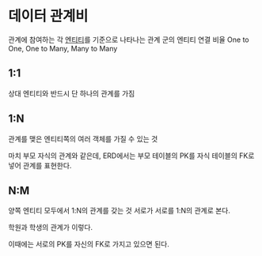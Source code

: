 # 데이터 관계비
관계에 참여하는 각 [엔티티](CS/DB/Entity.md)를 기준으로 나타나는 관계 군의 엔티티 연결 비율
One to One, One to Many, Many to Many

## 1:1
상대 엔티티와 반드시 단 하나의 관계를 가짐

## 1:N
관계를 맺은 엔티티쪽의 여러 객체를 가질 수 있는 것

마치 부모 자식의 관계와 같은데, ERD에서는 부모 테이블의 PK를 자식 테이블의 FK로 넣어 관계를 표현한다.

## N:M
양쪽 엔티티 모두에서 1:N의 관계를 갖는 것 서로가 서로를 1:N의 관계로 본다.

학원과 학생의 관계가 이렇다.

이때에는 서로의 PK를 자신의 FK로 가지고 있으면 된다.